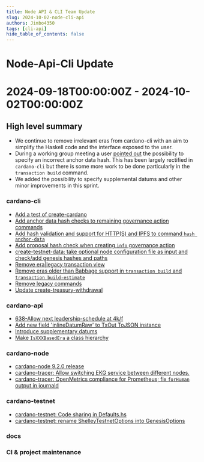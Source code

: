 ```yaml
---
title: Node API & CLI Team Update
slug: 2024-10-02-node-cli-api
authors: Jimbo4350
tags: [cli-api]
hide_table_of_contents: false
---
```


# Node-Api-Cli Update
# 2024-09-18T00:00:00Z - 2024-10-02T00:00:00Z

## High level summary

- We continue to remove irrelevant eras from cardano-cli with an aim to simplify the Haskell code and the interface exposed to the user. 
- During a working group meeting a user [pointed out](https://github.com/IntersectMBO/cardano-cli/issues/882) the possibility to specify an incorrect anchor data hash. This has been largely rectified in `cardano-cli` but there is some more work to be done particularly in the `transaction build` command. 
- We added the possibility to specify supplemental datums and other minor improvements in this sprint.

### cardano-cli
- [Add a test of create-cardano](https://github.com/IntersectMBO/cardano-cli/pull/907)
- [Add anchor data hash checks to remaining governance action commands](https://github.com/IntersectMBO/cardano-cli/pull/915)
- [Add hash validation and support for HTTP(S) and IPFS to command `hash anchor-data`](https://github.com/IntersectMBO/cardano-cli/pull/895)
- [Add proposal hash check when creating `info` governance action](https://github.com/IntersectMBO/cardano-cli/pull/910)
- [create-testnet-data: take optional node configuration file as input and check/add genesis hashes and paths](https://github.com/IntersectMBO/cardano-cli/pull/908)
- [Remove era|legacy transaction view](https://github.com/IntersectMBO/cardano-cli/pull/868)
- [Remove eras older than Babbage support in `transaction build` and `transaction build-estimate`](https://github.com/IntersectMBO/cardano-cli/pull/878)
- [Remove legacy commands](https://github.com/IntersectMBO/cardano-cli/pull/905)
- [Update create-treasury-withdrawal](https://github.com/IntersectMBO/cardano-cli/pull/914)


### cardano-api
- [638-Allow next leadership-schedule at 4k/f](https://github.com/IntersectMBO/cardano-api/pull/639)
- [Add new field 'inlineDatumRaw' to TxOut ToJSON instance](https://github.com/IntersectMBO/cardano-api/pull/632)
- [Introduce supplementary datums](https://github.com/IntersectMBO/cardano-api/pull/640)
- [Make `IsXXXBasedEra` a class hierarchy](https://github.com/IntersectMBO/cardano-api/pull/641)


### cardano-node
- [cardano-node 9.2.0 release](https://github.com/IntersectMBO/cardano-node/pull/5944)
- [cardano-tracer: Allow switching EKG service between different nodes.](https://github.com/IntersectMBO/cardano-node/pull/5975)
- [cardano-tracer: OpenMetrics compliance for Prometheus; fix `forHuman` output in journald](https://github.com/IntersectMBO/cardano-node/pull/5997)


### cardano-testnet
- [cardano-testnet: Code sharing in Defaults.hs](https://github.com/IntersectMBO/cardano-node/pull/5996)
- [cardano-testnet: rename ShelleyTestnetOptions into GenesisOptions](https://github.com/IntersectMBO/cardano-node/pull/5987)

### docs

### CI & project maintenance
